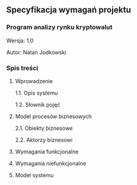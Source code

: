 ## Specyfikacja wymagań projektu

### Program analizy rynku kryptowalut

Wersja: 1.0

Autor: Natan Jodkowski



### Spis treści

1. Wprowadzenie

   1.1. Opis systemu

   1.2. Słownik pojęć

2. Model procesów biznesowych

   2.1. Obiekty biznesowe

   2.2. Aktorzy biznesowi

3. Wymagania funkcjonalne

4. Wymagania niefunkcjonalne

5. Model systemu